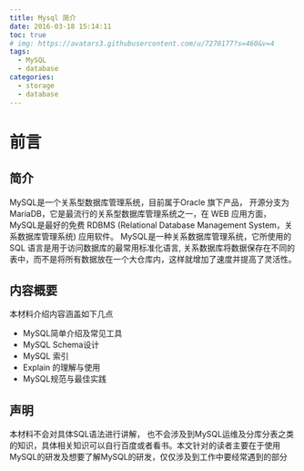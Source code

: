 ```yaml
---
title: Mysql 简介
date: 2016-03-18 15:14:11
toc: true
# img: https://avatars3.githubusercontent.com/u/7270177?s=460&v=4
tags:
  - MySQL
  - database
categories:
  - storage
  - database
---
```


# 前言

## 简介
MySQL是一个关系型数据库管理系统，目前属于Oracle 旗下产品， 开源分支为MariaDB，它是最流行的关系型数据库管理系统之一，在 WEB 应用方面，MySQL是最好的免费 RDBMS (Relational Database Management System，关系数据库管理系统) 应用软件。
MySQL是一种关系数据库管理系统，它所使用的 SQL 语言是用于访问数据库的最常用标准化语言, 关系数据库将数据保存在不同的表中，而不是将所有数据放在一个大仓库内，这样就增加了速度并提高了灵活性。

## 内容概要
本材料介绍内容涵盖如下几点
- MySQL简单介绍及常见工具
- MySQL Schema设计
- MySQL 索引
- Explain 的理解与使用
- MySQL规范与最佳实践
## 声明
本材料不会对具体SQL语法进行讲解， 也不会涉及到MySQL运维及分库分表之类的知识，具体相关知识可以自行百度或者看书。本文针对的读者主要在于使用MySQL的研发及想要了解MySQL的研发，仅仅涉及到工作中要经常遇到的部分
